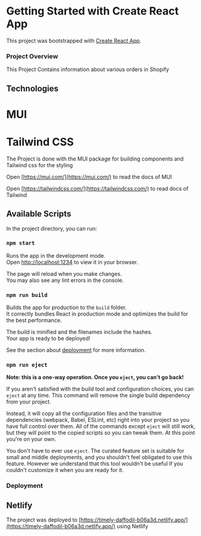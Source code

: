 # Getting Started with Create React App

This project was bootstrapped with [Create React App](https://github.com/facebook/create-react-app).

### Project Overview

This Project Contains information about various orders in Shopify

## Technologies

# MUI

# Tailwind CSS

The Project is done with the MUI package for building components and Tailwind css for the styling

Open [https://mui.com/](https://mui.com/) to read the docs of MUI

Open [https://tailwindcss.com/](https://tailwindcss.com/) to read docs of Tailwind

## Available Scripts

In the project directory, you can run:

### `npm start`

Runs the app in the development mode.\
Open [http://localhost:1234](http://localhost:1234) to view it in your browser.

The page will reload when you make changes.\
You may also see any lint errors in the console.

### `npm run build`

Builds the app for production to the `build` folder.\
It correctly bundles React in production mode and optimizes the build for the best performance.

The build is minified and the filenames include the hashes.\
Your app is ready to be deployed!

See the section about [deployment](https://facebook.github.io/create-react-app/docs/deployment) for more information.

### `npm run eject`

**Note: this is a one-way operation. Once you `eject`, you can't go back!**

If you aren't satisfied with the build tool and configuration choices, you can `eject` at any time. This command will remove the single build dependency from your project.

Instead, it will copy all the configuration files and the transitive dependencies (webpack, Babel, ESLint, etc) right into your project so you have full control over them. All of the commands except `eject` will still work, but they will point to the copied scripts so you can tweak them. At this point you're on your own.

You don't have to ever use `eject`. The curated feature set is suitable for small and middle deployments, and you shouldn't feel obligated to use this feature. However we understand that this tool wouldn't be useful if you couldn't customize it when you are ready for it.

### Deployment

## Netlify

The project was deployed to [https://timely-daffodil-b06a3d.netlify.app/](https://timely-daffodil-b06a3d.netlify.app/) using Netlify
